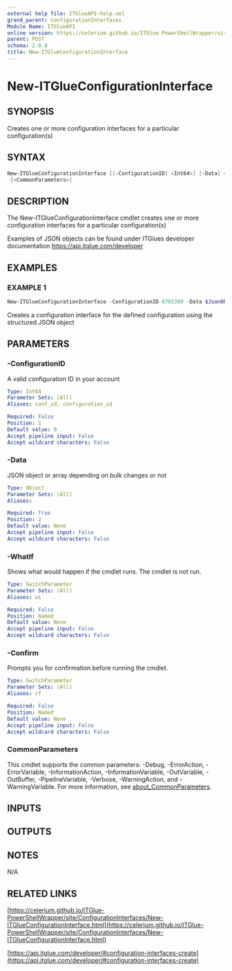 ```yaml
---
external help file: ITGlueAPI-help.xml
grand_parent: ConfigurationInterfaces
Module Name: ITGlueAPI
online version: https://celerium.github.io/ITGlue-PowerShellWrapper/site/ConfigurationInterfaces/New-ITGlueConfigurationInterface.html
parent: POST
schema: 2.0.0
title: New-ITGlueConfigurationInterface
---
```


# New-ITGlueConfigurationInterface

## SYNOPSIS
Creates one or more configuration interfaces for a particular configuration(s)

## SYNTAX

```powershell
New-ITGlueConfigurationInterface [[-ConfigurationID] <Int64>] [-Data] <Object> [-WhatIf] [-Confirm]
 [<CommonParameters>]
```

## DESCRIPTION
The New-ITGlueConfigurationInterface cmdlet creates one or more configuration
interfaces for a particular configuration(s)

Examples of JSON objects can be found under ITGlues developer documentation
    https://api.itglue.com/developer

## EXAMPLES

### EXAMPLE 1
```powershell
New-ITGlueConfigurationInterface -ConfigurationID 8765309 -Data $JsonObject
```

Creates a configuration interface for the defined configuration using the structured JSON object

## PARAMETERS

### -ConfigurationID
A valid configuration ID in your account

```yaml
Type: Int64
Parameter Sets: (All)
Aliases: conf_id, configuration_id

Required: False
Position: 1
Default value: 0
Accept pipeline input: False
Accept wildcard characters: False
```

### -Data
JSON object or array depending on bulk changes or not

```yaml
Type: Object
Parameter Sets: (All)
Aliases:

Required: True
Position: 2
Default value: None
Accept pipeline input: False
Accept wildcard characters: False
```

### -WhatIf
Shows what would happen if the cmdlet runs.
The cmdlet is not run.

```yaml
Type: SwitchParameter
Parameter Sets: (All)
Aliases: wi

Required: False
Position: Named
Default value: None
Accept pipeline input: False
Accept wildcard characters: False
```

### -Confirm
Prompts you for confirmation before running the cmdlet.

```yaml
Type: SwitchParameter
Parameter Sets: (All)
Aliases: cf

Required: False
Position: Named
Default value: None
Accept pipeline input: False
Accept wildcard characters: False
```

### CommonParameters
This cmdlet supports the common parameters: -Debug, -ErrorAction, -ErrorVariable, -InformationAction, -InformationVariable, -OutVariable, -OutBuffer, -PipelineVariable, -Verbose, -WarningAction, and -WarningVariable. For more information, see [about_CommonParameters](http://go.microsoft.com/fwlink/?LinkID=113216).

## INPUTS

## OUTPUTS

## NOTES
N/A

## RELATED LINKS

[https://celerium.github.io/ITGlue-PowerShellWrapper/site/ConfigurationInterfaces/New-ITGlueConfigurationInterface.html](https://celerium.github.io/ITGlue-PowerShellWrapper/site/ConfigurationInterfaces/New-ITGlueConfigurationInterface.html)

[https://api.itglue.com/developer/#configuration-interfaces-create](https://api.itglue.com/developer/#configuration-interfaces-create)


